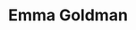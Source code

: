 ---
pid: RS40
title: Emma Goldman
location_transcription: City Hall
zipcode: '19026'
outside_phl: 'Drexel Hill PA '
neighborhood: 
age: '45'
age_range: 40-49
instagram: 
image_file_name: RS_40.jpg
proposal_transcription: but looks like Emma Goldmen
topic: Figure,History,Social Justice,Women
topic_summary: 0, 0, 0, 0
type: Sculpture Statue,Memorial
keywords_other: emma goldman, political philosophy, anarchy
credit: Sachio Ko-Jin
image_labels: 
twitter: 
facebook: 
permalink: "/monuments/rs40/"
layout: item-page
---